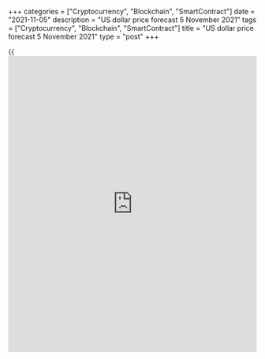 +++
categories = ["Cryptocurrency", "Blockchain", "SmartContract"]
date = "2021-11-05"
description = "US dollar price forecast 5 November 2021"
tags = ["Cryptocurrency", "Blockchain", "SmartContract"]
title = "US dollar price forecast 5 November 2021"
type = "post"
+++

{{<iframe id="large-banner" src="https://www.bounty.group/#slide=18.0" width="100%" height="600" scrolling="no" style="border: 0px solid rgb(216, 221, 230); border-radius: 3px;">}}

2021-11-05

2021-11-05

Dollar benefits from rival’s mistake. Forecast as of 05.11.2021Dmitri
Demidenko

When the greenback's rivals act together, the problems with one of them
could cause troubles for the rest. The BoE's unwillingness to raise the
interest rates encouraged [investor](https://www.fintechee.com/tutorial-for-forex-trading/investor-mode/)s to sell off the pounв, pressing down
the [EURUSD][1]. Let us discuss the Forex outlook and make up a trading
plan.

## Weekly US dollar fundamental forecast

Study, study, and study again! Other central banks should follow the
example of how the Fed deals with financial markets. Although Jerome
Powell linked the federal funds rate hike to the achievement of full
employment, which, in his opinion, will happen in mid-2022, the chances
of monetary restriction have not increased at all. The market has
responded with a rise in stock indexes, which suggests that the Fed
believes in maintaining ultra-easy monetary [policy](https://www.fintechee.com/policy/) for a long time.
Unlike the Fed, the BoE made a communication mistake, pressing down the
pound and the euro.

Bank of England Governor Andrew Bailey said it wasn't his job to guide
financial markets on interest rates, hitting back against criticism that
he misled [investor](https://www.fintechee.com/tutorial-for-forex-trading/investor-mode/)s. Traders had expected the BOE to raise borrowing
costs in November and were disappointed by the decision to keep the
interest rate unchanged. The UK bond yields and the pound dropped after
the report that the MPC voted seven to two to keep borrowing costs
unchanged.

### Dynamics of GBP and UK bond yields



 _Source_ _: Bloomberg_

Interest rates are a global market. Central banks are falling short of
[investor](https://www.fintechee.com/tutorial-for-forex-trading/investor-mode/)s' expectations to make aggressive monetary [policy](https://www.fintechee.com/policy/) moves.
Regulators are signaling that their paths will be different, and
normalizing monetary [policy](https://www.fintechee.com/policy/) will take longer than expected.

The October rally in global bond yields has its leaders. The fastest-
growing yields were on 2-year bonds of Canada and the UK; they featured
the biggest rise since 2008 and 2011, 50 basis points. For comparison,
the US peers increased by 19 basis points during the same period. The
better rise in the yields on papers issued by Fed's competitors
contributed to the corrections of the dollar pairs. As soon as the Bank
of England disappointed [investor](https://www.fintechee.com/tutorial-for-forex-trading/investor-mode/)s, the yields of the global bond market
fell, and the greenback is again among the favorites.

It is not surprising considering that the US jobs report will be
published soon. According to Bloomberg experts, US nonfarm payrolls are
expected to rise by 450,000 in October. However, given the improvement
in the epidemiological situation, I suppose the actual data could be
better. The report from the Labor Department showed that unit labor
costs in the US rose at an annual rate of 8.3% in the third quarter, the
highest rate since 2014.

If more companies raise prices to protect profits amid steadily rising
labor costs, high inflation in the US economy will last much longer than
the Fed expects. The central bank will be forced to raise the federal
funds rate, which will support the dollar.

### Weekly [EURUSD][1] trading plan

Thus, the weakness of the greenback rivals resulted from a decline in
the global bond yields and the expectations of the US strong jobs report
sent the [EURUSD][1] down to a 16-month low. A pleasant surprise from
nonfarm payrolls will set the target of 1.145.



## Price chart of EURUSD in real time mode

The content of this article reflects the author’s opinion and does not
necessarily reflect the official position of LiteForex. The material
published on this page is provided for informational purposes only and
should not be considered as the provision of investment advice for the
purposes of Directive 2004/39/EC.

Rate this article:

{{value}}

( {{count}} {{title}} )

   1. my.liteforex.com/trading/chart?symbol=EURUSD
